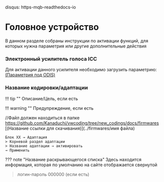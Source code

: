 disqus: https-mqb-readthedocs-io
# Головное устройство

В данном разделе собраны инструкции по активации функций, для которых нужна параметрия или другие дополнительные действия

### Электронный усилитель голоса ICC

Для активации данного усилителя необходимо загрузить параметрию: 
[(Параметрия под ODIS)](../firmwares/5F_ICC_ONLY.xml)

### Название кодировки/адаптации

!!! tip ""
    Описание/Цель, если есть

!!! warning ""
    Предупреждение, если есть

//Файл должен находиться в папке https://github.com/Kanaduchi/vwcoding/tree/new_codings/docs/firmwares
[(Название ссылки для скачивания)](../firmwares/имя файла)

```
Блок XX → Адаптация
> Корневой раздел адаптации
> Название адаптации → активировать
→ Применить
```

??? note "Название раскрывающегося списка"
    Здесь находится информация, которая по умолчанию на сайте отображается свернутой

> логин-пароль 000000 (если есть)
